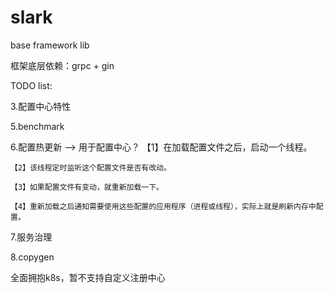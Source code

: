 # slark

base framework lib

框架底层依赖：grpc + gin

TODO list:

3.配置中心特性

5.benchmark

6.配置热更新 --> 用于配置中心？
    【1】在加载配置文件之后，启动一个线程。
    
    【2】该线程定时监听这个配置文件是否有改动。
    
    【3】如果配置文件有变动，就重新加载一下。
    
    【4】重新加载之后通知需要使用这些配置的应用程序（进程或线程），实际上就是刷新内存中配置。

7.服务治理

8.copygen

全面拥抱k8s，暂不支持自定义注册中心